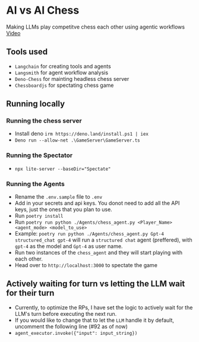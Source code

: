 # AI vs AI Chess
Making LLMs play competitve chess each other using agentic workflows
[Video]('./screeshots/video.mp4')

## Tools used
- `Langchain` for creating tools and agents
- `Langsmith` for agent workflow analysis
- `Deno-Chess` for mainting headless chess server 
- `Chessboardjs` for spectating chess game

## Running locally

### Running the chess server
- Install deno `irm https://deno.land/install.ps1 | iex`
- `Deno run --allow-net .\GameServer\GameServer.ts`

### Running the Spectator
- `npx lite-server --baseDir="Spectate"`

### Running the Agents
- Rename the `.env.sample` file to `.env`
- Add in your secrets and api keys. You donot need to add all the API keys, just the ones that you plan to use.
- Run `poetry install`
- Run `poetry run python ./Agents/chess_agent.py <Player_Name> <agent_mode> <model_to_use>`
- Example: `poetry run python ./Agents/chess_agent.py Gpt-4 structured_chat gpt-4` will run a `structured chat` agent (preffered), with `gpt-4` as the model and `Gpt-4` as user name.
- Run two instances of the `chess_agent` and they will start playing with each other.
- Head over to `http://localhost:3000` to spectate the game


## Actively waiting for turn vs letting the LLM wait for their turn
- Currently, to optimize the RPs, I have set the logic to actively wait for the LLM's turn before executing the next run.
- If you would like to change that to let the `LLM` handle it by default, uncomment the following line (#92 as of now) 
- `agent_executor.invoke({"input": input_string})`

